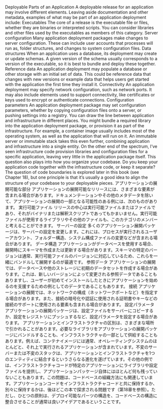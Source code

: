 Deployable Parts of an Application A deployable release for an application may involve different elements. Leaving aside documentation and other metadata, examples of what may be part of an application deployment include: Executables The core of a release is the executable file or files, whether they are binaries or interpreted scripts. You can consider libraries and other files used by the executables as members of this category. Server configuration Many application deployment packages make changes to server configuration. These can include user accounts that processes will run as, folder structures, and changes to system configuration files. Data structures When an application uses a database, its deployment may create or update schemas. A given version of the schema usually corresponds to a version of the executable, so it is best to bundle and deploy these together. Reference data An application deployment may populate a database or other storage with an initial set of data. This could be reference data that changes with new versions or example data that helps users get started with the application the first time they install it. Connectivity An application deployment may specify network configuration, such as network ports. It may also include elements used to support connectivity, like certificates or keys used to encrypt or authenticate connections. Configuration parameters An application deployment package may set configuration parameters, whether by copying configuration files onto a server, or pushing settings into a registry.
You can draw the line between application and infrastructure in different places. You might bundle a required library into the application deployment package, or provision it as part of the infrastructure. For example, a container image usually includes most of the operating system, as well as the application that will run on it. An immutable server or immutable stack takes this even further, combining application and infrastructure into a single entity. On the other end of the spectrum, I’ve seen infrastructure code provision libraries and configuration files for a specific application, leaving very little in the application package itself. This question also plays into how you organize your codebase. Do you keep your application code together with the infrastructure code, or keep it separate? The question of code boundaries is explored later in this book (see Chapter 18), but one principle is that it’s usually a good idea to align the structure of your codebase to your deployable pieces.
アプリケーションの展開可能な部分 アプリケーションの展開可能なリリースには、さまざまな要素が含まれる場合があります。ドキュメンテーションやその他のメタデータを除いて、アプリケーションの展開の一部となる可能性のある例には、次のものがあります。 実行可能ファイル リリースの中心は実行可能ファイルまたはファイルであり、それがバイナリまたは解釈スクリプトであってもかまいません。実行可能ファイルが使用するライブラリやその他のファイルも、このカテゴリのメンバーと考えることができます。 サーバーの設定 多くのアプリケーション展開パッケージは、サーバーの設定を変更します。これには、プロセスが実行されるユーザーアカウント、フォルダー構造、システム構成ファイルの変更などが含まれる場合があります。 データ構造 アプリケーションがデータベースを使用する場合、展開時にスキーマを作成または更新する場合があります。スキーマの特定のバージョンは通常、実行可能ファイルのバージョンに対応しているため、これらを一緒にバンドルして展開するのが最適です。 参照データ アプリケーションの展開では、データベースや他のストレージに初期のデータセットを作成する場合があります。これは、新しいバージョンによって変更される参照データであることもありますし、ユーザーが初めてインストールしたときにアプリケーションを始めるのを支援するための例としてのデータであることもあります。 接続 アプリケーションの展開では、ネットワークの構成（ネットワークポートなど）を指定する場合があります。また、接続の暗号化や認証に使用される証明書やキーなどの接続のサポートに使用される要素も含まれる場合があります。 設定パラメータ アプリケーションの展開パッケージは、設定ファイルをサーバーにコピーするか、設定をレジストリにプッシュするなど、設定パラメータを設定する場合があります。 アプリケーションとインフラストラクチャの区別は、さまざまな場所で引かれることがあります。必要なライブラリをアプリケーションの展開パッケージにバンドルすることも、インフラストラクチャの一部として供給することもあります。例えば、コンテナイメージには通常、オペレーティングシステムのほとんどと、それ上で実行されるアプリケーションが含まれています。不変のサーバーまたは不変のスタックは、アプリケーションとインフラストラクチャを1つのエンティティに結合するというさらなる進化を遂げています。その他の例では、インフラストラクチャコードが特定のアプリケーションにライブラリや設定ファイルを提供し、アプリケーションパッケージ自体にはほとんど何も残っていないこともあります。この問題は、コードベースの組織方法にも関連しています。アプリケーションコードをインフラストラクチャコードと共に保持するか、別々に保持するかは、後ほどこの本で探求される問題です（第18章を参照）。ただし、ひとつの原則は、デプロイ可能なパーツの構造を、コードベースの構造に整合させることが通常は良いアイデアであるということです。